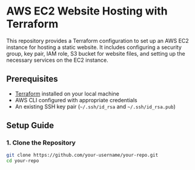 # AWS EC2 Website Hosting with Terraform

This repository provides a Terraform configuration to set up an AWS EC2 instance for hosting a static website. It includes configuring a security group, key pair, IAM role, S3 bucket for website files, and setting up the necessary services on the EC2 instance.

## Prerequisites

- [Terraform](https://www.terraform.io/downloads.html) installed on your local machine
- AWS CLI configured with appropriate credentials
- An existing SSH key pair (`~/.ssh/id_rsa` and `~/.ssh/id_rsa.pub`)

## Setup Guide

### 1. Clone the Repository

```sh
git clone https://github.com/your-username/your-repo.git
cd your-repo
